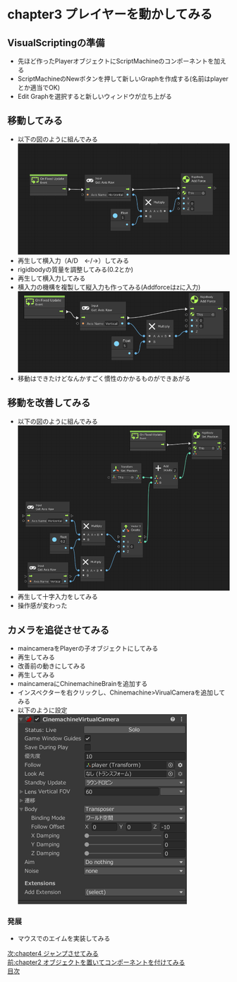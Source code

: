 # chapter3 プレイヤーを動かしてみる
## VisualScriptingの準備  
- 先ほど作ったPlayerオブジェクトにScriptMachineのコンポーネントを加える
- ScriptMachineのNewボタンを押して新しいGraphを作成する(名前はplayerとか適当でOK)
- Edit Graphを選択すると新しいウィンドウが立ち上がる

## 移動してみる
- 以下の図のように組んでみる
![flow1](https://github.com/Naja-Naja/Unity_Handson/blob/main/Handson/flow1.png)
- 再生して横入力（A/D　←/→）してみる
- rigidbodyの質量を調整してみる(0.2とか)
- 再生して横入力してみる
- 横入力の機構を複製して縦入力も作ってみる(Addforceはzに入力)  
![flow1](https://github.com/Naja-Naja/Unity_Handson/blob/main/Handson/flow2.png)
- 移動はできたけどなんかすごく慣性のかかるものができあがる

## 移動を改善してみる
- 以下の図のように組んでみる
![flow1](https://github.com/Naja-Naja/Unity_Handson/blob/main/Handson/flow3.png)
- 再生して十字入力をしてみる
- 操作感が変わった

## カメラを追従させてみる
- maincameraをPlayerの子オブジェクトにしてみる
- 再生してみる
- 改善前の動きにしてみる
- 再生してみる
- maincameraにChinemachineBrainを追加する
- インスペクターを右クリックし、Chinemachine>VirualCameraを追加してみる
- 以下のように設定  
![flow1](https://github.com/Naja-Naja/Unity_Handson/blob/main/Handson/chinemachine.png)  


### 発展
- マウスでのエイムを実装してみる


[次:chapter4 ジャンプさせてみる](https://github.com/Naja-Naja/Unity_Handson/blob/main/Handson/chapter4.md)  
[前:chapter2 オブジェクトを置いてコンポーネントを付けてみる](https://github.com/Naja-Naja/Unity_Handson/blob/main/Handson/chapter2.md)   
[目次](https://github.com/Naja-Naja/Unity_Handson) 
